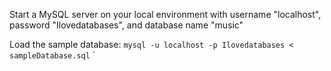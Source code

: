 
Start a MySQL server on your local environment with username "localhost", password "Ilovedatabases", and database name "music"

Load the sample database: `mysql -u localhost -p Ilovedatabases < sampleDatabase.sql`
`

